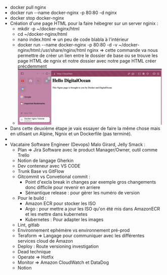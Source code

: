 - docker pull nginx
- docker run --name docker-nginx -p 80:80 -d nginx
- docker stop docker-nginx
- Création d'une page HTML pour la faire hébegrer sur un server nginix :
	- mkdir -p ~/docker-nginx/html
	- cd ~/docker-nginx/html
	- nano index.html => un peu de code blabla à l'intérieur
	- docker run --name docker-nginx -p 80:80 -d -v ~/docker-nginx/html:/usr/share/nginx/html nginx => cette commande va nous permettre de créer un lien entre le dossier de base ou se trouve les page HTML de ngnix et notre dossier avec notre page HTML créer précdemment
	- ![screen_1.png](../assets/screen_1_1680080858162_0.png)
- Dans cette deuxième étape je vais essayer de faire la même chose mais en utlisant un Alpine, Ngnix et un Dockerfile (pas terminé).
-
- Vacataire Software Engineer (Devops) Malo Girard, Jelly Smack :
	- Plan => Jira Software avec le product Manager/Owner, outil comme Trello
	- Notion de langage Gherkin
	- Dev conteneur avec VS CODE
	- Trunk Base vs GitFlow
	- Gitcommit vs Convetional commit :
		- Point d'excla break in changes par exemple gros changements donc difficile pour revenir en arriere
		- Sémantique release : pour gérer les numéro de version
	- Pour le build :
		- Amazon ECR pour stocker les ISO
		- Argo : pour mettre a jour les ISO qu'on été mis dans AmazonECR et les mettre dans kubernetes
		- Kubernetes : Pour adapter les images
	- Lint, gitlab
	- Environnement ephémère vs environnement pré-prod
	- Teraform => Langage pour communiquer avec les différentes services cloud de Amazon
	- Deploy : Route versioning investigation
	- Dead technique
	- Operate => Hotfix
	- Monitor => Amazon CloudWatch et DataDog
	- Notion
